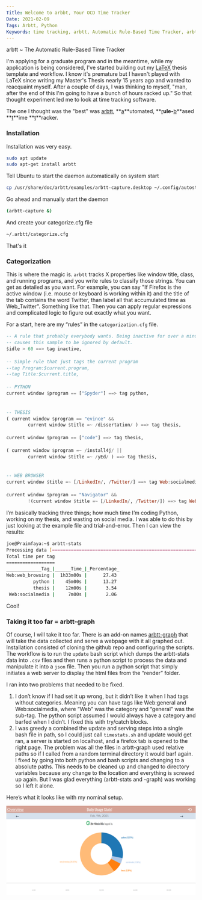 ```yaml
---
Title: Welcome to arbbt, Your OCD Time Tracker
Date: 2021-02-09
Tags: Arbtt, Python
Keywords: time tracking, arbtt, Automatic Rule-Based Time Tracker, arbtt-graph, installation
---
```


arbtt
  ~ The Automatic Rule-Based Time Tracker
	
I'm applying for a graduate program and in the meantime, while my application is being considered, I've started building out my [LaTeX](https://en.wikipedia.org/wiki/LaTeX) thesis template and workflow. I know it's premature but I haven't played with LaTeX since writing my Master's Thesis nearly 15 years ago and wanted to reacquaint myself. After a couple of days, I was thinking to myself, "man, after the end of this I'm going to have a bunch of hours racked up." So that thought experiment led me to look at time tracking software. 

The one I thought was the "best" was [arbtt](http://arbtt.nomeata.de/#what), **<u>a</u>**utomated, **<u>r</u>**ule-**<u>b</u>**ased **<u>t</u>**ime **<u>t</u>**racker.

### Installation

Installation was very easy.

```bash
sudo apt update
sudo apt-get install arbtt
```
Tell Ubuntu to start the daemon automatically on system start
```bash
cp /usr/share/doc/arbtt/examples/arbtt-capture.desktop ~/.config/autostart/
```
Go ahead and manually start the daemon
```bash
(arbtt-capture &)
```
And create your categorize.cfg file
```bash
~/.arbtt/categorize.cfg
```

That's it

### Categorization

This is where the magic is. `arbtt` tracks X properties like window title, class, and running programs, and you write rules to classify those strings. You can get as detailed as you want. For example, you can say "If Firefox is the active window (i.e. mouse or keyboard is working within it) and the title of the tab contains the word Twitter, than label all that accumulated time as Web_Twitter". Something like that. Then you can apply regular expressions and complicated logic to figure out exactly what you want. 

For a start, here are my “rules” in the `categorization.cfg` file. 

```haskell
-- A rule that probably everybody wants. Being inactive for over a minute
-- causes this sample to be ignored by default.
$idle > 60 ==> tag inactive,

-- Simple rule that just tags the current program
--tag Program:$current.program,
--tag Title:$current.title,

-- PYTHON
current window $program == ["Spyder"] ==> tag python,


-- THESIS
( current window $program == "evince" &&
        current window $title =~ /dissertation/ ) ==> tag thesis,

current window $program == ["code"] ==> tag thesis,

( current window $program =~ /install4j/ ||
        current window $title =~ /yEd/ ) ==> tag thesis,


-- WEB BROWSER
current window $title =~ [/LinkedIn/, /Twitter/] ==> tag Web:socialmedia,

current window $program == "Navigator" &&
        !(current window $title =~ [/LinkedIn/, /Twitter/]) ==> tag Web:web_browsing,

```

I’m basically tracking three things; how much time I’m coding Python, working on my thesis, and wasting on social media. I was able to do this by just looking at the example file and trial-and-error. Then I can view the results:

```bash
joe@Praimfaya:~$ arbtt-stats
Processing data [================================================================================] 100%
Total time per tag
==================
_____________Tag_|______Time_|_Percentage_
Web:web_browsing |  1h33m00s |      27.43
          python |    45m00s |      13.27
          thesis |    12m00s |       3.54
 Web:socialmedia |     7m00s |       2.06
```

Cool!

### Taking it too far = arbtt-graph

Of course, I will take it too far. There is an add-on names [arbtt-graph](https://github.com/rejuvyesh/arbtt-graph) that will take the data collected and serve a webpage with it all graphed out. Installation consisted of cloning the github repo and configuring the scripts. The workflow is to run the `update` bash script which dumps the arbtt-stats data into `.csv` files and then runs a python script to process the data and manipulate it into a `json` file. Then you run a python script that simply initiates a web server to display the html files from the “render” folder.

I ran into two problems that needed to be fixed. 

 1. I don’t know if I had set it up wrong, but it didn’t like it when I had tags without categories. Meaning you can have tags like Web:general and Web:socialmedia, where “Web” was the category and “general” was the sub-tag. The python script assumed I would always have a category and barfed when I didn’t. I fixed this with try/catch blocks. 
 2. I was greedy a combined the update and serving steps into a single bash file in path, so I could just call `timestats.sh` and update would get ran, a server is started on localhost, and a firefox tab is opened to the right page. The problem was all the files in arbtt-graph used relative paths so if I called from a random terminal directory it would barf again. I fixed by going into both python and bash scripts and changing to a absolute paths. This needs to be cleaned up and changed to directory variables because any change to the location and everything is screwed up again. But I was glad everything (arbtt-stats and -graph) was working so I left it alone.

Here’s what it looks like with my nominal setup.

![First day, several hours usage](/images/2021/arbtt_00.png)







